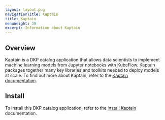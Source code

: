 ```yaml
---
layout: layout.pug
navigationTitle: Kaptain
title: Kaptain
menuWeight: 30
excerpt: Information about Kaptain
---
```


## Overview

Kaptain is a DKP catalog application that allows data scientists to implement machine learning models from Jupyter notebooks with KubeFlow. Kaptain packages together many key libraries and toolkits needed to deploy models at scale. To find out more about Kaptain, refer to the [Kaptain documentation][kaptain].

## Install

To install this DKP catalog application, refer to the [Install Kaptain][install_kap] documentation.

[kaptain]: ../../../../../../../kaptain/2.0.0/introducing/
[install_kap]: ../../../../../../../kaptain/2.0.0/install/
